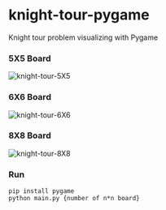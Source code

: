 # knight-tour-pygame
Knight tour problem visualizing with Pygame

### 5X5 Board
![knight-tour-5X5](https://user-images.githubusercontent.com/74141558/224475555-5bc2a099-6d65-4540-99e4-64ef398fb2ff.gif)

### 6X6 Board
![knight-tour-6X6](https://user-images.githubusercontent.com/74141558/224475564-a5cbbfa4-7416-4d02-b197-000e948d81ab.gif)

### 8X8 Board
![knight-tour-8X8](https://user-images.githubusercontent.com/74141558/224475575-75d597e0-24db-458a-9da7-45c4f1bcc8ef.gif)

### Run
```
pip install pygame
python main.py {number of n*n board}
```
